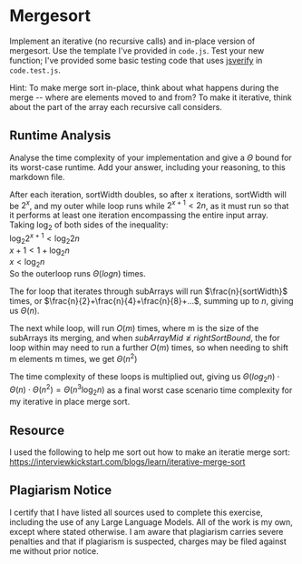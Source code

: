# Mergesort

Implement an iterative (no recursive calls) and in-place version of mergesort.
Use the template I've provided in `code.js`. Test your new function; I've
provided some basic testing code that uses
[jsverify](https://jsverify.github.io/) in `code.test.js`.

Hint: To make merge sort in-place, think about what happens during the merge --
where are elements moved to and from? To make it iterative, think about the
part of the array each recursive call considers.

## Runtime Analysis

Analyse the time complexity of your implementation and give a $\Theta$ bound for
its worst-case runtime. Add your answer, including your reasoning, to this
markdown file.

After each iteration, sortWidth doubles, so after x iterations, sortWidth will
be $2^x$, and my outer while loop runs while $2^{x+1} < 2n$, as it must run so that
it performs at least one iteration encompassing the entire input array.  
Taking $\log_{2}$ of both sides of the inequality:  
$\log_{2} 2^{x+1} < \log_{2} 2n$  
$x + 1 < 1 + \log_{2} n$  
$x < \log_{2} n$  
So the outerloop runs $\Theta(log n)$ times.  

The for loop that iterates through subArrays will run $\frac{n}{sortWidth}$ times, or
$\frac{n}{2}+\frac{n}{4}+\frac{n}{8}+...$, summing up to $n$, giving us $\Theta(n)$.  

The next while loop, will run $O(m)$ times, where m is the size of the subArrays its
merging, and when $subArrayMid \not\geq rightSortBound$, the for loop within may
need to run a further $O(m)$ times, so when needing to shift m elements m times,
we get $\Theta(n^2)$  

The time complexity of these loops is multiplied out, giving us $\Theta(log_{2} n)
\cdot \Theta(n) \cdot \Theta(n^2) = \Theta(n^3 \log_{2} n)$ as a final worst case
scenario time complexity for my iterative in place merge sort.

## Resource

I used the following to help me sort out how to make an iteratie merge sort:  
https://interviewkickstart.com/blogs/learn/iterative-merge-sort

## Plagiarism Notice

I certify that I have listed all sources used to complete this exercise, including the use of any Large Language Models. All of the work is my own, except where stated otherwise. I am aware that plagiarism carries severe penalties and that if plagiarism is suspected, charges may be filed against me without prior notice.
